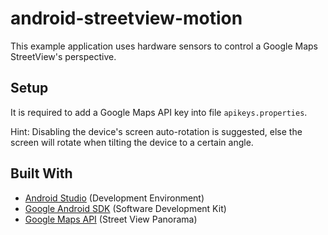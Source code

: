# android-streetview-motion

This example application uses hardware sensors to control a Google Maps StreetView's perspective.

## Setup

It is required to add a Google Maps API key into file `apikeys.properties`.

Hint: Disabling the device's screen auto-rotation is suggested, else the screen will rotate when tilting the device to a certain angle.

## Built With
* [Android Studio](https://developer.android.com/studio/) (Development Environment)
* [Google Android SDK](https://developer.android.com/studio/releases/platforms) (Software Development Kit)
* [Google Maps API](https://developers.google.com/maps/documentation/android-sdk/streetview) (Street View Panorama)
